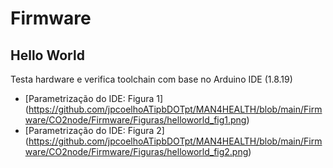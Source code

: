 # Firmware
## Hello World
Testa hardware e verifica toolchain com base no Arduino IDE (1.8.19)
- [Parametrização do IDE: Figura 1] (https://github.com/jpcoelhoATipbDOTpt/MAN4HEALTH/blob/main/Firmware/CO2node/Firmware/Figuras/helloworld_fig1.png)
- [Parametrização do IDE: Figura 2] (https://github.com/jpcoelhoATipbDOTpt/MAN4HEALTH/blob/main/Firmware/CO2node/Firmware/Figuras/helloworld_fig2.png)
## 
